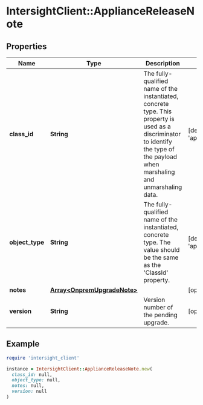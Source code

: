 # IntersightClient::ApplianceReleaseNote

## Properties

| Name | Type | Description | Notes |
| ---- | ---- | ----------- | ----- |
| **class_id** | **String** | The fully-qualified name of the instantiated, concrete type. This property is used as a discriminator to identify the type of the payload when marshaling and unmarshaling data. | [default to &#39;appliance.ReleaseNote&#39;] |
| **object_type** | **String** | The fully-qualified name of the instantiated, concrete type. The value should be the same as the &#39;ClassId&#39; property. | [default to &#39;appliance.ReleaseNote&#39;] |
| **notes** | [**Array&lt;OnpremUpgradeNote&gt;**](OnpremUpgradeNote.md) |  | [optional] |
| **version** | **String** | Version number of the pending upgrade. | [optional][readonly] |

## Example

```ruby
require 'intersight_client'

instance = IntersightClient::ApplianceReleaseNote.new(
  class_id: null,
  object_type: null,
  notes: null,
  version: null
)
```

